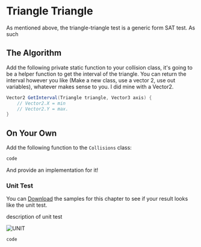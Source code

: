 # Triangle Triangle

As mentioned above, the triangle-triangle test is a generic form SAT test. As such

## The Algorithm

Add the following private static function to your collision class, it's going to be a helper function to get the interval of the triangle. You can return the interval however you like (Make a new class, use a vector 2, use out variables), whatever makes sense to you. I did mine with a Vector2.

```cs
Vector2 GetInterval(Triangle triangle, Vector3 axis) {
    // Vector2.X = min
    // Vector2.Y = max.
}
```

## On Your Own

Add the following function to the ```Collisions``` class:

```cs
code
```

And provide an implementation for it!

### Unit Test

You can [Download](../Samples/SAMPLE.rar) the samples for this chapter to see if your result looks like the unit test.

description of unit test

![UNIT](image)

```cs
code
```